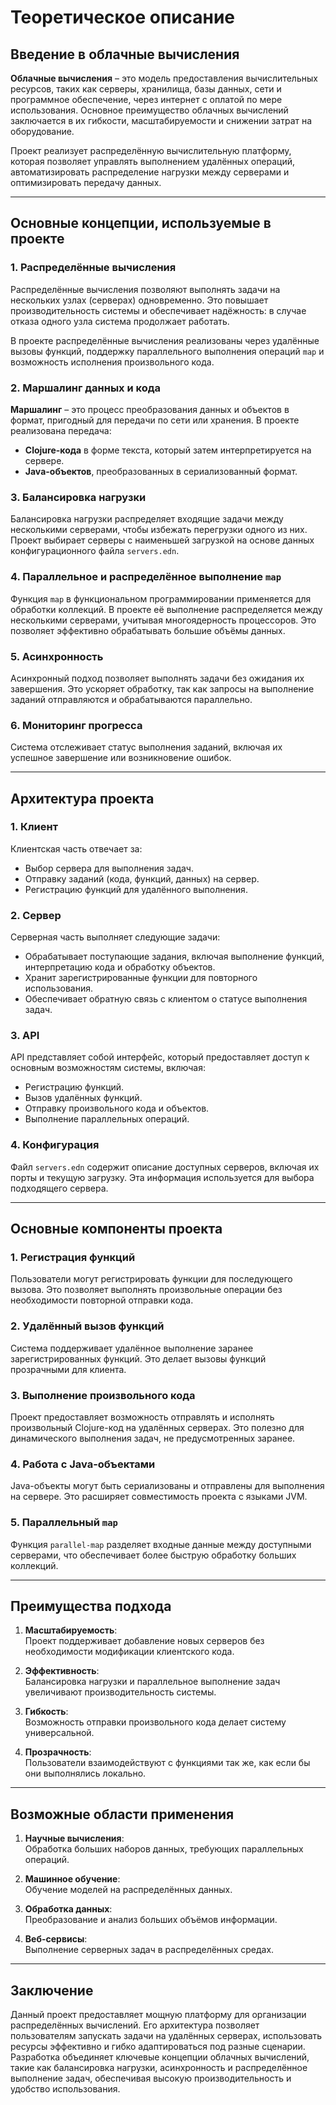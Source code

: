 # Теоретическое описание

## Введение в облачные вычисления

**Облачные вычисления** – это модель предоставления вычислительных ресурсов, таких как серверы, хранилища, базы данных, сети и программное обеспечение, через интернет с оплатой по мере использования. Основное преимущество облачных вычислений заключается в их гибкости, масштабируемости и снижении затрат на оборудование.

Проект реализует распределённую вычислительную платформу, которая позволяет управлять выполнением удалённых операций, автоматизировать распределение нагрузки между серверами и оптимизировать передачу данных.

---

## Основные концепции, используемые в проекте

### 1. Распределённые вычисления
Распределённые вычисления позволяют выполнять задачи на нескольких узлах (серверах) одновременно. Это повышает производительность системы и обеспечивает надёжность: в случае отказа одного узла система продолжает работать.

В проекте распределённые вычисления реализованы через удалённые вызовы функций, поддержку параллельного выполнения операций `map` и возможность исполнения произвольного кода.

### 2. Маршалинг данных и кода
**Маршалинг** – это процесс преобразования данных и объектов в формат, пригодный для передачи по сети или хранения. В проекте реализована передача:
- **Clojure-кода** в форме текста, который затем интерпретируется на сервере.
- **Java-объектов**, преобразованных в сериализованный формат.

### 3. Балансировка нагрузки
Балансировка нагрузки распределяет входящие задачи между несколькими серверами, чтобы избежать перегрузки одного из них. Проект выбирает серверы с наименьшей загрузкой на основе данных конфигурационного файла `servers.edn`.

### 4. Параллельное и распределённое выполнение `map`
Функция `map` в функциональном программировании применяется для обработки коллекций. В проекте её выполнение распределяется между несколькими серверами, учитывая многоядерность процессоров. Это позволяет эффективно обрабатывать большие объёмы данных.

### 5. Асинхронность
Асинхронный подход позволяет выполнять задачи без ожидания их завершения. Это ускоряет обработку, так как запросы на выполнение заданий отправляются и обрабатываются параллельно.

### 6. Мониторинг прогресса
Система отслеживает статус выполнения заданий, включая их успешное завершение или возникновение ошибок.

---

## Архитектура проекта

### 1. Клиент
Клиентская часть отвечает за:
- Выбор сервера для выполнения задач.
- Отправку заданий (кода, функций, данных) на сервер.
- Регистрацию функций для удалённого выполнения.

### 2. Сервер
Серверная часть выполняет следующие задачи:
- Обрабатывает поступающие задания, включая выполнение функций, интерпретацию кода и обработку объектов.
- Хранит зарегистрированные функции для повторного использования.
- Обеспечивает обратную связь с клиентом о статусе выполнения задач.

### 3. API
API представляет собой интерфейс, который предоставляет доступ к основным возможностям системы, включая:
- Регистрацию функций.
- Вызов удалённых функций.
- Отправку произвольного кода и объектов.
- Выполнение параллельных операций.

### 4. Конфигурация
Файл `servers.edn` содержит описание доступных серверов, включая их порты и текущую загрузку. Эта информация используется для выбора подходящего сервера.

---

## Основные компоненты проекта

### 1. Регистрация функций
Пользователи могут регистрировать функции для последующего вызова. Это позволяет выполнять произвольные операции без необходимости повторной отправки кода.

### 2. Удалённый вызов функций
Система поддерживает удалённое выполнение заранее зарегистрированных функций. Это делает вызовы функций прозрачными для клиента.

### 3. Выполнение произвольного кода
Проект предоставляет возможность отправлять и исполнять произвольный Clojure-код на удалённых серверах. Это полезно для динамического выполнения задач, не предусмотренных заранее.

### 4. Работа с Java-объектами
Java-объекты могут быть сериализованы и отправлены для выполнения на сервере. Это расширяет совместимость проекта с языками JVM.

### 5. Параллельный `map`
Функция `parallel-map` разделяет входные данные между доступными серверами, что обеспечивает более быструю обработку больших коллекций.

---

## Преимущества подхода

1. **Масштабируемость**:  
   Проект поддерживает добавление новых серверов без необходимости модификации клиентского кода.

2. **Эффективность**:  
   Балансировка нагрузки и параллельное выполнение задач увеличивают производительность системы.

3. **Гибкость**:  
   Возможность отправки произвольного кода делает систему универсальной.

4. **Прозрачность**:  
   Пользователи взаимодействуют с функциями так же, как если бы они выполнялись локально.

---

## Возможные области применения

1. **Научные вычисления**:  
   Обработка больших наборов данных, требующих параллельных операций.

2. **Машинное обучение**:  
   Обучение моделей на распределённых данных.

3. **Обработка данных**:  
   Преобразование и анализ больших объёмов информации.

4. **Веб-сервисы**:  
   Выполнение серверных задач в распределённых средах.

---

## Заключение

Данный проект предоставляет мощную платформу для организации распределённых вычислений. Его архитектура позволяет пользователям запускать задачи на удалённых серверах, использовать ресурсы эффективно и гибко адаптироваться под разные сценарии. Разработка объединяет ключевые концепции облачных вычислений, такие как балансировка нагрузки, асинхронность и распределённое выполнение задач, обеспечивая высокую производительность и удобство использования.


